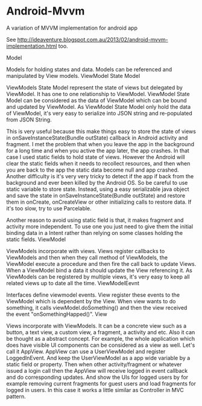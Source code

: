 Android-Mvvm
============

A variation of MVVM implementation for android app

See http://ideaventure.blogspot.com.au/2013/02/android-mvvm-implementation.html too.

Model

Models for holding states and data. Models can be referenced and manipulated by View models.
ViewModel State Model

ViewModels State Model represent the state of views but delegated by ViewModel. It has one to one relationship to ViewModel. ViewModel State Model can be considered as the data of ViewModel which can be bound and updated by ViewModel. As ViewModel State Model only hold the data of ViewModel, it's very easy to serialize into JSON string and re-populated from JSON String.

This is very useful because this make things easy to store the state of views in onSaveInstanceState(Bundle outState) callback in Android activity and fragment. I met the problem that when you leave the app in the background for a long time and when you active the app later, the app crashes. In that case I used static fields to hold state of views. However the Android will clear the static fields when it needs to recollect resources, and then when you are back to the app the static data become null and app crashed. Another difficulty is it's very very tricky to detect if the app if back from the background and ever been killed by the Android OS. So be careful to use static variable to store state. Instead, using a easy serializable java object and save the state in onSaveInstanceState(Bundle outState) and restore them in onCreate, onCreateView or other initializing calls to restore data. If it's too slow, try to use Parcelable.

Another reason to avoid using static field is that, it makes fragment and activity more independent. To use one you just need to give them the initial binding data in a Intent rather than relying on some classes holding the static fields.
ViewModel

ViewModels incorporate with views. Views register callbacks to ViewModels and then when they call method of ViewModels, the ViewModel execute a procedure and then fire the call back to update Views. When a ViewModel bind a data it should update the View referencing it.
As ViewModels can be registered by multiple views, it's very easy to keep all related views up to date all the time.
ViewModelEevnt

Interfaces define viewmodel events. View register these events to the ViewModel which is dependent by the View. When view wants to do something, it calls viewModel.doSomething() and then the view received the event "onSomethingHapped()". 
View

Views incorporate with ViewModels. It can be a concrete view such as a button, a text view, a custom view, a fragment, a activity and etc. Also it can be thought as a abstract concept. For example, the whole application which does have visible UI components can be considered as a view as well. Let's call it AppView. AppView can use a UserViewModel and register LoggedInEvent. And keep the UserViewModel as a app wide variable by a static field or property. Then when other activity/fragment or whatever issued a login call then the AppView will receive logged in event callback and do corresponding updates. And show the UIs for logged users by for example removing current fragments for guest users and load fragments for logged in users. In this case it works a little similar as Controller in MVC pattern.
